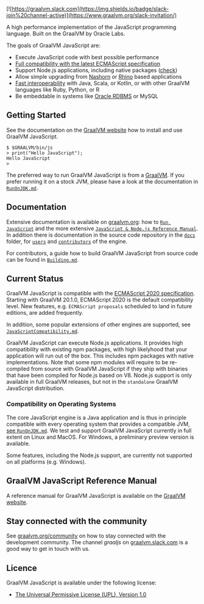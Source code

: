 [![https://graalvm.slack.com](https://img.shields.io/badge/slack-join%20channel-active)](https://www.graalvm.org/slack-invitation/)

A high performance implementation of the JavaScript programming language.
Built on the GraalVM by Oracle Labs.

The goals of GraalVM JavaScript are:

* Execute JavaScript code with best possible performance
* [Full compatibility with the latest ECMAScript specification](docs/user/JavaScriptCompatibility.md)
* Support Node.js applications, including native packages ([check](https://www.graalvm.org/docs/reference-manual/compatibility/))
* Allow simple upgrading from [Nashorn](docs/user/NashornMigrationGuide.md) or [Rhino](docs/user/RhinoMigrationGuide.md) based applications
* [Fast interoperability](https://www.graalvm.org/docs/reference-manual/polyglot/) with Java, Scala, or Kotlin, or with other GraalVM languages like Ruby, Python, or R
* Be embeddable in systems like [Oracle RDBMS](https://oracle.github.io/oracle-db-mle/) or MySQL


## Getting Started
See the documentation on the [GraalVM website](https://www.graalvm.org/docs/getting-started/) how to install and use GraalVM JavaScript.

```
$ $GRAALVM/bin/js
> print("Hello JavaScript");
Hello JavaScript
>
```

The preferred way to run GraalVM JavaScript is from a [GraalVM](https://www.graalvm.org/downloads/).
If you prefer running it on a stock JVM, please have a look at the documentation in [`RunOnJDK.md`](https://github.com/graalvm/graaljs/blob/master/docs/user/RunOnJDK.md).

## Documentation

Extensive documentation is available on [graalvm.org](https://www.graalvm.org/): how to [`Run JavaScript`](https://www.graalvm.org/docs/getting-started/#running-javascript) and the more extensive [`JavaScript & Node.js Reference Manual`](https://www.graalvm.org/docs/reference-manual/languages/js/).
In addition there is documentation in the source code repository in the [`docs`](https://github.com/graalvm/graaljs/tree/master/docs) folder, for [`users`](https://github.com/graalvm/graaljs/tree/master/docs/user) and [`contributors`](https://github.com/graalvm/graaljs/tree/master/docs/contributor) of the engine.

For contributors, a guide how to build GraalVM JavaScript from source code can be found in [`Building.md`](https://github.com/graalvm/graaljs/tree/master/docs/Building.md).

## Current Status

GraalVM JavaScript is compatible with the [ECMAScript 2020 specification](http://www.ecma-international.org/ecma-262/11.0/index.html).
Starting with GraalVM 20.1.0, ECMAScript 2020 is the default compatibility level.
New features, e.g. `ECMAScript proposals` scheduled to land in future editions, are added frequently.

In addition, some popular extensions of other engines are supported, see [`JavaScriptCompatibility.md`](https://github.com/graalvm/graaljs/tree/master/docs/user/JavaScriptCompatibility.md).

GraalVM JavaScript can execute Node.js applications.
It provides high compatibility with existing npm packages, with high likelyhood that your application will run out of the box.
This includes npm packages with native implementations.
Note that some npm modules will require to be re-compiled from source with GraalVM JavaScript if they ship with binaries that have been compiled for Node.js based on V8.
Node.js support is only available in full GraalVM releases, but not in the `standalone` GraalVM JavaScript distribution.

### Compatibility on Operating Systems

The core JavaScript engine is a Java application and is thus in principle compatible with every operating system that provides a compatible JVM, [see `RunOnJDK.md`](https://github.com/graalvm/graaljs/tree/master/docs/user/RunOnJDK.md).
We test and support GraalVM JavaScript currently in full extent on Linux and MacOS.
For Windows, a preliminary preview version is available.

Some features, including the Node.js support, are currently not supported on all platforms (e.g. Windows).

## GraalVM JavaScript Reference Manual

A reference manual for GraalVM JavaScript is available on the [GraalVM website](https://www.graalvm.org/docs/reference-manual/languages/js/).

## Stay connected with the community

See [graalvm.org/community](https://www.graalvm.org/community/) on how to stay connected with the development community.
The channel _graaljs_ on [graalvm.slack.com](https://www.graalvm.org/slack-invitation) is a good way to get in touch with us.

## Licence

GraalVM JavaScript is available under the following license:

* [The Universal Permissive License (UPL), Version 1.0](https://opensource.org/licenses/UPL)


